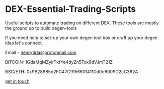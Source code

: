# DEX-Essential-Trading-Scripts
Useful scripts to automate trading on different DEX.
These tools are mostly the ground up to build degen-tools 

If you need help to set-up your own degen tool box or craft up your degen idea let's connect.

Email - henrytirla@protonmail.com


BITCOIN: 1GdaMqMZyirTkfYe4dyZn5Tox9dVJmT21Z

BSC/ETH: 0x9B28885d2FC47C9156601411Dd0d8009D2cC362A

[get in touch](https://t.me/henrytirla)




